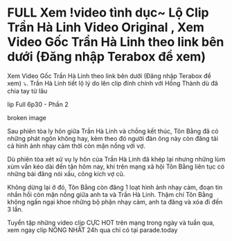 # FULL Xem !video tình dục~ Lộ Clip Trần Hà Linh Video Original , Xem Video Gốc Trần Hà Linh theo link bên dưới (Đăng nhập Terabox để xem)

Xem Video Gốc Trần Hà Linh theo link bên dưới (Đăng nhập Terabox để xem) ⤵️. Trần Hà Linh tiết lộ lý do lên clip đính chính với Hồng Thành dù đã chia tay từ lâu

lip Full 6p30 - Phần 2

broken image
 

Sau phiên tòa ly hôn giữa Trần Hà Linh và chồng kết thúc, Tôn Bằng đã có những phát ngôn không hay, kèm theo đó người đàn ông này còn đăng tải cả hình ảnh nhạy cảm thời còn mặn nồng với vợ.

Dù phiên tòa xét xử vụ ly hôn của Trần Hà Linh đã khép lại nhưng những lùm xùm vẫn kéo dài đến tận hôm nay, khi trên mạng xã hội Tôn Bằng liên tục có những bài đăng nói xấu, công kích vợ cũ.

Không dừng lại ở đó, Tôn Bằng còn đăng 1 loạt hình ảnh nhạy cảm, đoạn tin nhắn hồi còn mặn nồng giữa anh ta và Trần Hà Linh. Thậm chí Tôn Bằng không ngần ngại khoe những bộ phận nhạy cảm, anh ta đăng và xóa đi đến 3 lần.

Tuyển tập những video clip CỰC HOT trên mạng trong ngày và tuần qua, xem ngay clip NÓNG NHẤT 24h qua chỉ có tại parade.today



